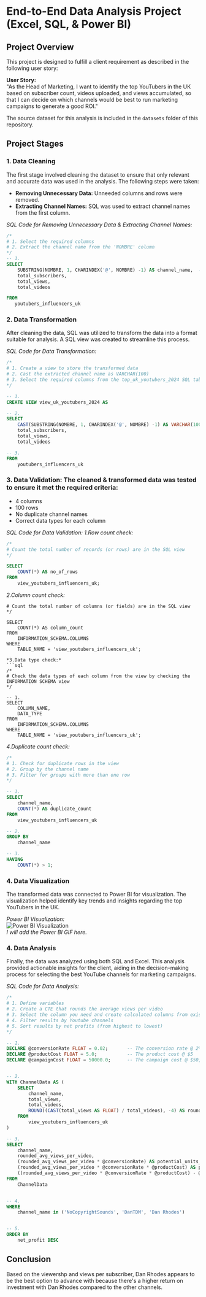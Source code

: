 # End-to-End Data Analysis Project (Excel, SQL, & Power BI)

## Project Overview
This project is designed to fulfill a client requirement as described in the following user story:

**User Story:**  
"As the Head of Marketing, I want to identify the top YouTubers in the UK based on subscriber count, videos uploaded, and views accumulated, so that I can decide on which channels would be best to run marketing campaigns to generate a good ROI."

The source dataset for this analysis is included in the `datasets` folder of this repository.

## Project Stages

### 1. Data Cleaning
The first stage involved cleaning the dataset to ensure that only relevant and accurate data was used in the analysis. The following steps were taken:
- **Removing Unnecessary Data:** Unneeded columns and rows were removed.
- **Extracting Channel Names:** SQL was used to extract channel names from the first column.

*SQL Code for Removing Unnecessary Data & Extracting Channel Names:*  
```sql
/*
# 1. Select the required columns
# 2. Extract the channel name from the 'NOMBRE' column
*/
-- 1.
SELECT
    SUBSTRING(NOMBRE, 1, CHARINDEX('@', NOMBRE) -1) AS channel_name,  -- 2.
    total_subscribers,
    total_views,
    total_videos

FROM
   youtubers_influencers_uk
```

### 2. Data Transformation
After cleaning the data, SQL was utilized to transform the data into a format suitable for analysis. A SQL view was created to streamline this process.

*SQL Code for Data Transformation:*  
```sql
/*
# 1. Create a view to store the transformed data
# 2. Cast the extracted channel name as VARCHAR(100)
# 3. Select the required columns from the top_uk_youtubers_2024 SQL table 
*/

-- 1.
CREATE VIEW view_uk_youtubers_2024 AS

-- 2.
SELECT
    CAST(SUBSTRING(NOMBRE, 1, CHARINDEX('@', NOMBRE) -1) AS VARCHAR(100)) AS channel_name, -- 2. 
    total_subscribers,
    total_views,
    total_videos

-- 3.
FROM
    youtubers_influencers_uk
```

### 3. Data Validation: The cleaned & transformed data was tested to ensure it met the required criteria:
  - 4 columns
  - 100 rows
  - No duplicate channel names
  - Correct data types for each column

*SQL Code for Data Validation:*
*1.Row count check:*
```sql
/*
# Count the total number of records (or rows) are in the SQL view
*/

SELECT
    COUNT(*) AS no_of_rows
FROM
    view_youtubers_influencers_uk;
```

*2.Column count check:*
```/*
# Count the total number of columns (or fields) are in the SQL view
*/

SELECT
    COUNT(*) AS column_count
FROM
    INFORMATION_SCHEMA.COLUMNS
WHERE
    TABLE_NAME = 'view_youtubers_influencers_uk';

*3.Data type check:*
```sql
/*
# Check the data types of each column from the view by checking the INFORMATION SCHEMA view
*/

-- 1.
SELECT
    COLUMN_NAME,
    DATA_TYPE
FROM
    INFORMATION_SCHEMA.COLUMNS
WHERE
    TABLE_NAME = 'view_youtubers_influencers_uk';
```

*4.Duplicate count check:*
```sql
/*
# 1. Check for duplicate rows in the view
# 2. Group by the channel name
# 3. Filter for groups with more than one row
*/

-- 1.
SELECT
    channel_name,
    COUNT(*) AS duplicate_count
FROM
    view_youtubers_influencers_uk

-- 2.
GROUP BY
    channel_name

-- 3.
HAVING
    COUNT(*) > 1;
```

### 4. Data Visualization
The transformed data was connected to Power BI for visualization. The visualization helped identify key trends and insights regarding the top YouTubers in the UK.

*Power BI Visualization:*  
![Power BI Visualization](link_to_your_gif.gif)  
*I will add the Power BI GIF here.*

### 4. Data Analysis
Finally, the data was analyzed using both SQL and Excel. This analysis provided actionable insights for the client, aiding in the decision-making process for selecting the best YouTube channels for marketing campaigns.

*SQL Code for Data Analysis:*  
```sql
/* 
# 1. Define variables 
# 2. Create a CTE that rounds the average views per video 
# 3. Select the column you need and create calculated columns from existing ones 
# 4. Filter results by Youtube channels
# 5. Sort results by net profits (from highest to lowest)
*/

-- 1. 
DECLARE @conversionRate FLOAT = 0.02;		-- The conversion rate @ 2%
DECLARE @productCost FLOAT = 5.0;			-- The product cost @ $5
DECLARE @campaignCost FLOAT = 50000.0;		-- The campaign cost @ $50,000	


-- 2.  
WITH ChannelData AS (
    SELECT 
        channel_name,
        total_views,
        total_videos,
        ROUND((CAST(total_views AS FLOAT) / total_videos), -4) AS rounded_avg_views_per_video
    FROM 
        view_youtubers_influencers_uk
)

-- 3. 
SELECT 
    channel_name,
    rounded_avg_views_per_video,
    (rounded_avg_views_per_video * @conversionRate) AS potential_units_sold_per_video,
    (rounded_avg_views_per_video * @conversionRate * @productCost) AS potential_revenue_per_video,
    ((rounded_avg_views_per_video * @conversionRate * @productCost) - @campaignCost) AS net_profit
FROM 
    ChannelData


-- 4. 
WHERE 
    channel_name in ('NoCopyrightSounds', 'DanTDM', 'Dan Rhodes')    


-- 5.  
ORDER BY
	net_profit DESC
```

## Conclusion
Based on the viewershp and views per subscriber, Dan Rhodes appears to be the best option to advance with because there's a higher return on investment with Dan Rhodes compared to the other channels.


